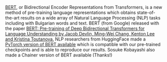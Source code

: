 [BERT](https://github.com/google-research/bert), or Bidirectional Encoder Representations from Transformers, is a new method of pre-training language representations which obtains state-of-the-art results on a wide array of 
Natural Language Processing (NLP) tasks including with Bulgarian words and text.
BERT (from Google) released with the paper [BERT: Pre-training of Deep Bidirectional Transformers for
Language Understanding by Jacob Devlin, Ming-Wei Chang, Kenton Lee and Kristina Toutanova.](https://arxiv.org/abs/1810.04805)
NLP researchers from HuggingFace made a [PyTorch version of BERT available](https://github.com/huggingface/pytorch-pretrained-BERT) which is compatible with our pre-trained checkpoints and is able to reproduce our results. Sosuke Kobayashi also made a Chainer version of BERT available (Thanks!) 
